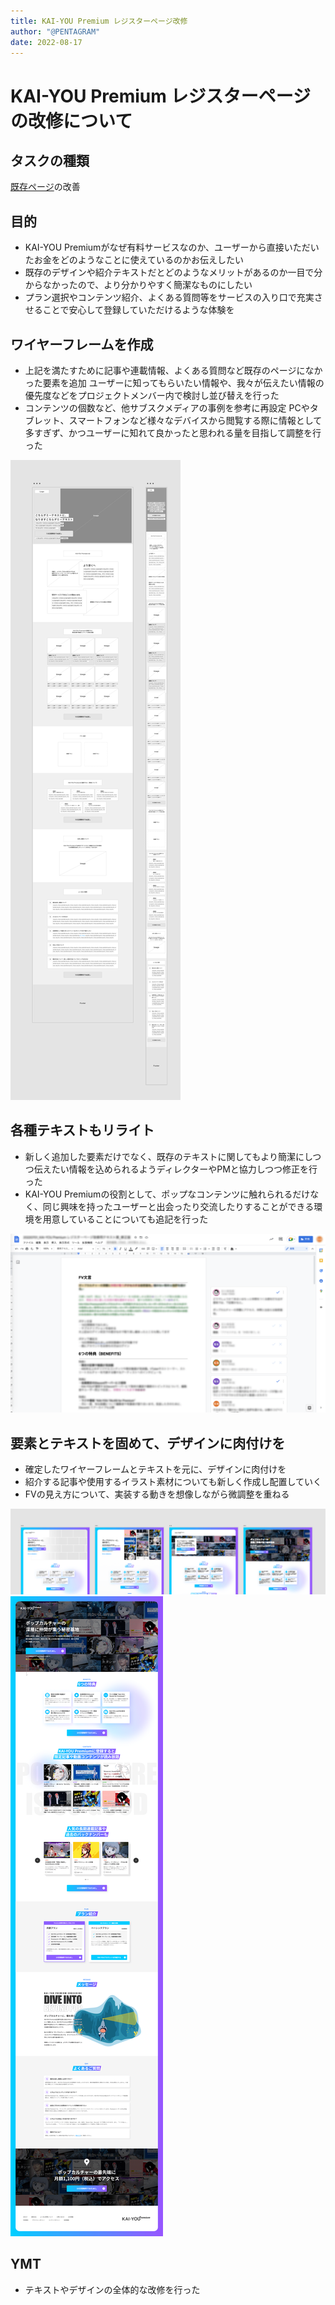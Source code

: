 ```yaml
---
title: KAI-YOU Premium レジスターページ改修
author: "@PENTAGRAM"
date: 2022-08-17
---
```


# KAI-YOU Premium レジスターページの改修について
## タスクの種類
[既存ページ](https://premium.kai-you.net/register)の改善

## 目的
- KAI-YOU Premiumがなぜ有料サービスなのか、ユーザーから直接いただいたお金をどのようなことに使えているのかお伝えしたい
- 既存のデザインや紹介テキストだとどのようなメリットがあるのか一目で分からなかったので、より分かりやすく簡潔なものにしたい
- プラン選択やコンテンツ紹介、よくある質問等をサービスの入り口で充実させることで安心して登録していただけるような体験を

## ワイヤーフレームを作成
- 上記を満たすために記事や連載情報、よくある質問など既存のページになかった要素を追加
ユーザーに知ってもらいたい情報や、我々が伝えたい情報の優先度などをプロジェクトメンバー内で検討し並び替えを行った
- コンテンツの個数など、他サブスクメディアの事例を参考に再設定
PCやタブレット、スマートフォンなど様々なデバイスから閲覧する際に情報として多すぎず、かつユーザーに知れて良かったと思われる量を目指して調整を行った

![作成したワイヤーフレーム](./images/20220817-1.png)


## 各種テキストもリライト
- 新しく追加した要素だけでなく、既存のテキストに関してもより簡潔にしつつ伝えたい情報を込められるようディレクターやPMと協力しつつ修正を行った
- KAI-YOU Premiumの役割として、ポップなコンテンツに触れられるだけなく、同じ興味を持ったユーザーと出会ったり交流したりすることができる環境を用意していることについても追記を行った

![リライトを行った](./images/20220817-2.png)


## 要素とテキストを固めて、デザインに肉付けを
- 確定したワイヤーフレームとテキストを元に、デザインに肉付けを
- 紹介する記事や使用するイラスト素材についても新しく作成し配置していく
- FVの見え方について、実装する動きを想像しながら微調整を重ねる

![XD上でFVの見え方をパターン出しして検討](./images/20220817-3.png)
![完成したデータ](./images/20220817-4.png)


## YMT
- テキストやデザインの全体的な改修を行った 
